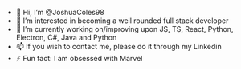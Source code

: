 - 👋 Hi, I’m @JoshuaColes98
- 👀 I’m interested in becoming a well rounded full stack developer
- 🌱 I’m currently working on/improving upon JS, TS, React, Python, Electron, C#, Java and Python
- 📫 If you wish to contact me, please do it through my Linkedin
- ⚡ Fun fact: I am obsessed with Marvel
